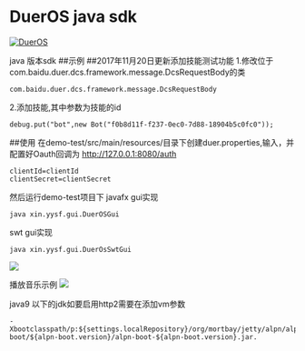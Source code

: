 # DuerOS java sdk

[![DuerOS](http://duer.bdstatic.com/saiya/dueros_static_79c1cb0828ef81e9863d87b7c5a154c2/statics/images//dumi/logo2.png)](http://duer.bdstatic.com)

java 版本sdk
##示例
##2017年11月20日更新添加技能测试功能
1.修改位于com.baidu.duer.dcs.framework.message.DcsRequestBody的类
```
com.baidu.duer.dcs.framework.message.DcsRequestBody
```
2.添加技能,其中参数为技能的id
```
debug.put("bot",new Bot("f0b8d11f-f237-0ec0-7d88-18904b5c0fc0"));
```
##使用
在demo-test/src/main/resources/目录下创建duer.properties,输入，并配置好Oauth回调为
http://127.0.0.1:8080/auth
```
clientId=clientId
clientSecret=clientSecret
```
然后运行demo-test项目下
javafx gui实现
```
java xin.yysf.gui.DuerOSGui
```
swt gui实现
```
java xin.yysf.gui.DuerOsSwtGui
```
![](https://raw.githubusercontent.com/microxdd/dueros/master/duer/STEP1.jpg)

播放音乐示例
![](https://raw.githubusercontent.com/microxdd/dueros/master/duer/STEP2.jpg)

java9 以下的jdk如要启用http2需要在添加vm参数
```
-Xbootclasspath/p:${settings.localRepository}/org/mortbay/jetty/alpn/alpn-boot/${alpn-boot.version}/alpn-boot-${alpn-boot.version}.jar.
```

